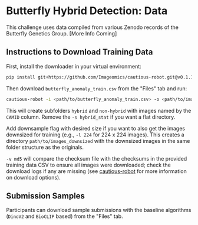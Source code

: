 # Butterfly Hybrid Detection: Data

This challenge uses data compiled from various Zenodo records of the Butterfly Genetics Group. [More Info Coming]

## Instructions to Download Training Data

First, install the downloader in your virtual environment:
```bash
pip install git+https://github.com/Imageomics/cautious-robot.git@v0.1.1-alpha
```
Then download `butterfly_anomaly_train.csv` from the "Files" tab and run: 
```bash
cautious-robot -i <path/to/butterfly_anomaly_train.csv> -o <path/to/images> -s hybrid_stat -n CAMID -v md5
```

This will create subfolders `hybrid` and `non-hybrid` with images named by the `CAMID` column. Remove the `-s hybrid_stat` if you want a flat directory.

Add downsample flag with desired size if you want to also get the images downsized for training (e.g., `-l 224` for 224 x 224 images). This creates a directory `path/to/images_downsized` with the downsized images in the same folder structure as the originals.

`-v md5` will compare the checksum file with the checksums in the provided training data CSV to ensure all images were downloaded; check the download logs if any are missing (see [cautious-robot](https://github.com/Imageomics/cautious-robot) for more information on download options).

## Submission Samples

Participants can download sample submissions with the baseline algorithms (`DinoV2` and `BioCLIP` based) from the "Files" tab.
